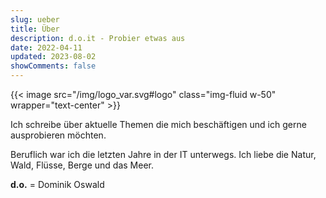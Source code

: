 ```yaml
---
slug: ueber
title: Über
description: d.o.it - Probier etwas aus
date: 2022-04-11
updated: 2023-08-02
showComments: false
---
```


{{\< image src="/img/logo\_var.svg#logo" class="img-fluid w-50" wrapper="text-center" >}}

Ich schreibe über aktuelle Themen die mich beschäftigen und ich gerne ausprobieren möchten.

Beruflich war ich die letzten Jahre in der IT unterwegs. Ich liebe die Natur, Wald, Flüsse, Berge und das Meer.

**d.o.** = Dominik Oswald
